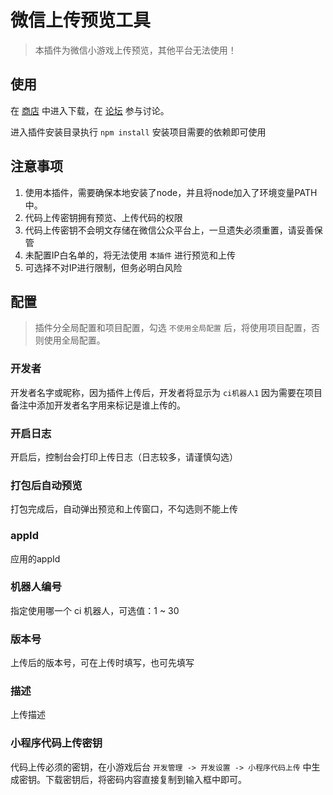 # 微信上传预览工具

>本插件为微信小游戏上传预览，其他平台无法使用！

## 使用

在 [商店](https://store.cocos.com/app/detail/2869) 中进入下载，在 [论坛](https://forum.cocos.org/t/topic/112840/2) 参与讨论。

进入插件安装目录执行 `npm install` 安装项目需要的依赖即可使用

## 注意事项

1. 使用本插件，需要确保本地安装了node，并且将node加入了环境变量PATH中。
2. 代码上传密钥拥有预览、上传代码的权限
3. 代码上传密钥不会明文存储在微信公众平台上，一旦遗失必须重置，请妥善保管
4. 未配置IP白名单的，将无法使用 `本插件` 进行预览和上传
5. 可选择不对IP进行限制，但务必明白风险

## 配置

>插件分全局配置和项目配置，勾选 `不使用全局配置` 后，将使用项目配置，否则使用全局配置。

### 开发者
开发者名字或昵称，因为插件上传后，开发者将显示为 `ci机器人1` 因为需要在项目备注中添加开发者名字用来标记是谁上传的。

### 开启日志

开启后，控制台会打印上传日志（日志较多，请谨慎勾选）

### 打包后自动预览

打包完成后，自动弹出预览和上传窗口，不勾选则不能上传

### appId

应用的appId

### 机器人编号

指定使用哪一个 ci 机器人，可选值：1 ~ 30

### 版本号

上传后的版本号，可在上传时填写，也可先填写

### 描述

上传描述

### 小程序代码上传密钥

代码上传必须的密钥，在小游戏后台 `开发管理 -> 开发设置 -> 小程序代码上传` 中生成密钥。下载密钥后，将密码内容直接复制到输入框中即可。
